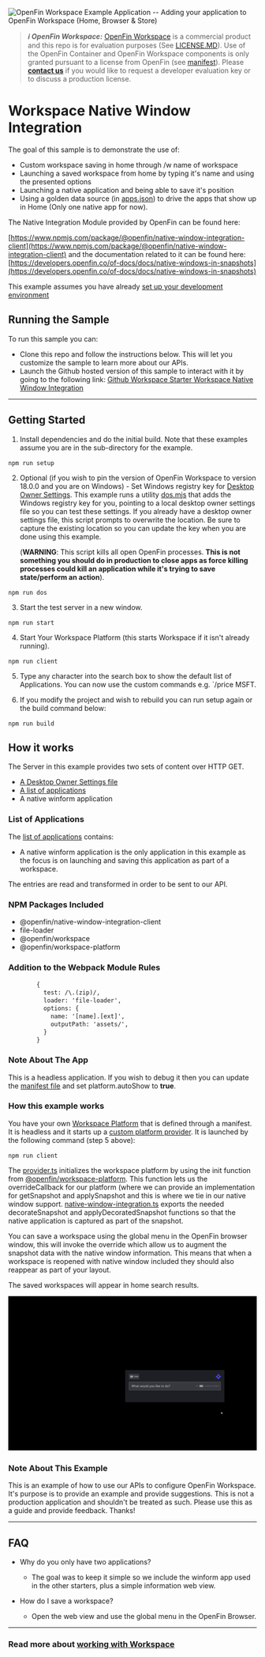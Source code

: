 ![OpenFin Workspace Example Application -- Adding your application to OpenFin Workspace (Home, Browser & Store)](../../assets/OpenFin-Workspace-Starter.png)

> **_:information_source: OpenFin Workspace:_** [OpenFin Workspace](https://www.openfin.co/workspace/) is a commercial product and this repo is for evaluation purposes (See [LICENSE.MD](LICENSE.MD)). Use of the OpenFin Container and OpenFin Workspace components is only granted pursuant to a license from OpenFin (see [manifest](public/manifest.fin.json)). Please [**contact us**](https://www.openfin.co/workspace/poc/) if you would like to request a developer evaluation key or to discuss a production license.

# Workspace Native Window Integration

The goal of this sample is to demonstrate the use of:

- Custom workspace saving in home through /w name of workspace
- Launching a saved workspace from home by typing it's name and using the presented options
- Launching a native application and being able to save it's position
- Using a golden data source (in [apps.json](./public/common/apps.json)) to drive the apps that show up in Home (Only one native app for now).

The Native Integration Module provided by OpenFin can be found here:

[https://www.npmjs.com/package/@openfin/native-window-integration-client](https://www.npmjs.com/package/@openfin/native-window-integration-client) and the documentation related to it can be found here: [https://developers.openfin.co/of-docs/docs/native-windows-in-snapshots](https://developers.openfin.co/of-docs/docs/native-windows-in-snapshots)

This example assumes you have already [set up your development environment](https://developers.openfin.co/of-docs/docs/set-up-your-dev-environment)

## Running the Sample

To run this sample you can:

- Clone this repo and follow the instructions below. This will let you customize the sample to learn more about our APIs.
- Launch the Github hosted version of this sample to interact with it by going to the following link: [Github Workspace Starter Workspace Native Window Integration](https://start.openfin.co/?manifest=https%3A%2F%2Fbuilt-on-openfin.github.io%2Fworkspace-starter%2Fworkspace%2Fv18.0.0%2Fworkspace-native-window-integration%2Fmanifest.fin.json)

---

## Getting Started

1. Install dependencies and do the initial build. Note that these examples assume you are in the sub-directory for the example.

```shell
npm run setup
```

2. Optional (if you wish to pin the version of OpenFin Workspace to version 18.0.0 and you are on Windows) - Set Windows registry key for [Desktop Owner Settings](https://developers.openfin.co/docs/desktop-owner-settings).
   This example runs a utility [dos.mjs](./scripts/dos.mjs) that adds the Windows registry key for you, pointing to a local desktop owner
   settings file so you can test these settings. If you already have a desktop owner settings file, this script prompts to overwrite the location. Be sure to capture the existing location so you can update the key when you are done using this example.

   (**WARNING**: This script kills all open OpenFin processes. **This is not something you should do in production to close apps as force killing processes could kill an application while it's trying to save state/perform an action**).

```shell
npm run dos
```

3. Start the test server in a new window.

```shell
npm run start
```

4. Start Your Workspace Platform (this starts Workspace if it isn't already running).

```shell
npm run client
```

5. Type any character into the search box to show the default list of Applications.
   You can now use the custom commands e.g. `/price MSFT.

6. If you modify the project and wish to rebuild you can run setup again or the build command below:

```shell
npm run build
```

## How it works

The Server in this example provides two sets of content over HTTP GET.

- [A Desktop Owner Settings file](./public/common/dos.json)
- [A list of applications](./public/common/apps.json)
- A native winform application

### List of Applications

The [list of applications](./public/common/apps.json) contains:

- A native winform application is the only application in this example as the focus is on launching and saving this application as part of a workspace.

The entries are read and transformed in order to be sent to our API.

### NPM Packages Included

- @openfin/native-window-integration-client
- file-loader
- @openfin/workspace
- @openfin/workspace-platform

### Addition to the Webpack Module Rules

```shell
        {
          test: /\.(zip)/,
          loader: 'file-loader',
          options: {
            name: '[name].[ext]',
            outputPath: 'assets/',
          }
        }
```

### Note About The App

This is a headless application. If you wish to debug it then you can update the [manifest file](public/manifest.fin.json) and set platform.autoShow to **true**.

### How this example works

You have your own [Workspace Platform](public/manifest.fin.json) that is defined through a manifest. It is headless and it starts up a [custom platform provider](./public/common/platform/provider.html). It is launched by the following command (step 5 above):

```shell
npm run client
```

The [provider.ts](client/src/provider.ts) initializes the workspace platform by using the init function from [@openfin/workspace-platform](https://www.npmjs.com/package/@openfin/workspace-platform). This function lets us the overrideCallback for our platform (where we can provide an implementation for getSnapshot and applySnapshot and this is where we tie in our native window support. [native-window-integration.ts](client/src/native-window-integration.ts) exports the needed decorateSnapshot and applyDecoratedSnapshot functions so that the native application is captured as part of the snapshot.

You can save a workspace using the global menu in the OpenFin browser window, this will invoke the override which allow us to augment the snapshot data with the native window information. This means that when a workspace is reopened with native window included they should also reappear as part of your layout.

The saved workspaces will appear in home search results.

![Workspace Native Window Integration](./workspace-native-window-integration.gif)

### Note About This Example

This is an example of how to use our APIs to configure OpenFin Workspace. It's purpose is to provide an example and provide suggestions. This is not a production application and shouldn't be treated as such. Please use this as a guide and provide feedback. Thanks!

---

## FAQ

- Why do you only have two applications?

  - The goal was to keep it simple so we include the winform app used in the other starters, plus a simple information web view.

- How do I save a workspace?

  - Open the web view and use the global menu in the OpenFin Browser.

---

### Read more about [working with Workspace](https://developers.openfin.co/of-docs/docs/overview-of-workspace)
